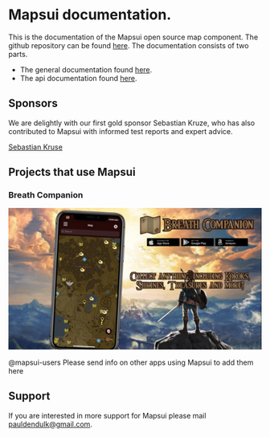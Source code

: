 # **Mapsui** documentation.

This is the documentation of the Mapsui open source map component. The github repository can be found [here](https://github.com/mapsui/mapsui). The documentation consists of two parts.
- The general documentation found [here](http://mapsui.com/documentation/home.html).
- The api documentation found [here](http://mapsui.com/api/index.html).

## Sponsors

We are delightly with our first gold sponsor Sebastian Kruze, who has also contributed to Mapsui with informed test reports and expert advice.

[Sebastian Kruse](https://github.com/Sebastian1989101)

## Projects that use Mapsui

### Breath Companion

[![Breath Companion website](images/breath-companion.png)](https://software-notion.de/apps/breath-companion)

@mapsui-users Please send info on other apps using Mapsui to add them here

## Support

If you are interested in more support for Mapsui please mail [pauldendulk@gmail.com](mailto:pauldendulk@gmail.com).

